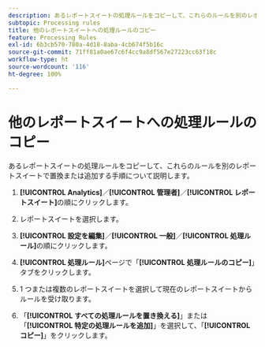 ```yaml
---
description: あるレポートスイートの処理ルールをコピーして、これらのルールを別のレポートスイートで置換または追加する手順について説明します。
subtopic: Processing rules
title: 他のレポートスイートへの処理ルールのコピー
feature: Processing Rules
exl-id: 6b3cb570-780a-4d18-8aba-4cb674f5b16c
source-git-commit: 71ff81a0ae67c6f4cc9a8df567e27223cc63f18c
workflow-type: ht
source-wordcount: '116'
ht-degree: 100%

---
```


# 他のレポートスイートへの処理ルールのコピー

あるレポートスイートの処理ルールをコピーして、これらのルールを別のレポートスイートで置換または追加する手順について説明します。

1. **[!UICONTROL Analytics]**／**[!UICONTROL 管理者]**／**[!UICONTROL レポートスイート]**&#x200B;の順にクリックします。
1. レポートスイートを選択します。
1. **[!UICONTROL 設定を編集]**／**[!UICONTROL 一般]**／**[!UICONTROL 処理ルール]**&#x200B;の順にクリックします。

1. **[!UICONTROL 処理ルール]**&#x200B;ページで「**[!UICONTROL 処理ルールのコピー]**」タブをクリックします。
1. 1 つまたは複数のレポートスイートを選択して現在のレポートスイートからルールを受け取ります。
1. 「**[!UICONTROL すべての処理ルールを置き換える]**」または「**[!UICONTROL 特定の処理ルールを追加]**」を選択して、「**[!UICONTROL コピー]**」をクリックします。
